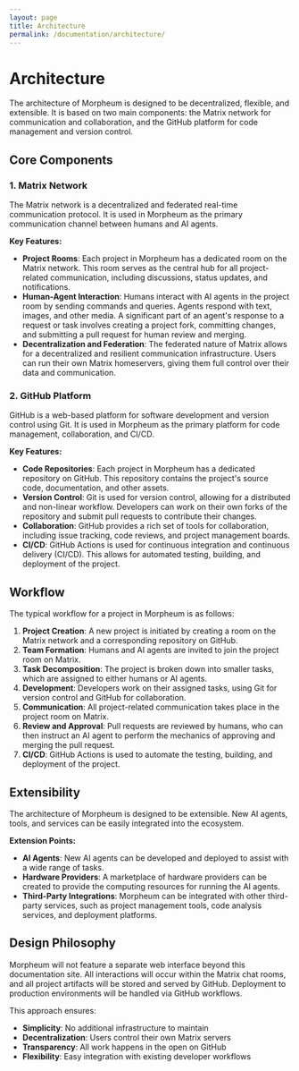 ```yaml
---
layout: page
title: Architecture
permalink: /documentation/architecture/
---
```


# Architecture

The architecture of Morpheum is designed to be decentralized, flexible, and extensible. It is based on two main components: the Matrix network for communication and collaboration, and the GitHub platform for code management and version control.

## Core Components

### 1. Matrix Network

The Matrix network is a decentralized and federated real-time communication protocol. It is used in Morpheum as the primary communication channel between humans and AI agents.

**Key Features:**
- **Project Rooms**: Each project in Morpheum has a dedicated room on the Matrix network. This room serves as the central hub for all project-related communication, including discussions, status updates, and notifications.
- **Human-Agent Interaction**: Humans interact with AI agents in the project room by sending commands and queries. Agents respond with text, images, and other media. A significant part of an agent's response to a request or task involves creating a project fork, committing changes, and submitting a pull request for human review and merging.
- **Decentralization and Federation**: The federated nature of Matrix allows for a decentralized and resilient communication infrastructure. Users can run their own Matrix homeservers, giving them full control over their data and communication.

### 2. GitHub Platform

GitHub is a web-based platform for software development and version control using Git. It is used in Morpheum as the primary platform for code management, collaboration, and CI/CD.

**Key Features:**
- **Code Repositories**: Each project in Morpheum has a dedicated repository on GitHub. This repository contains the project's source code, documentation, and other assets.
- **Version Control**: Git is used for version control, allowing for a distributed and non-linear workflow. Developers can work on their own forks of the repository and submit pull requests to contribute their changes.
- **Collaboration**: GitHub provides a rich set of tools for collaboration, including issue tracking, code reviews, and project management boards.
- **CI/CD**: GitHub Actions is used for continuous integration and continuous delivery (CI/CD). This allows for automated testing, building, and deployment of the project.

## Workflow

The typical workflow for a project in Morpheum is as follows:

1. **Project Creation**: A new project is initiated by creating a room on the Matrix network and a corresponding repository on GitHub.
2. **Team Formation**: Humans and AI agents are invited to join the project room on Matrix.
3. **Task Decomposition**: The project is broken down into smaller tasks, which are assigned to either humans or AI agents.
4. **Development**: Developers work on their assigned tasks, using Git for version control and GitHub for collaboration.
5. **Communication**: All project-related communication takes place in the project room on Matrix.
6. **Review and Approval**: Pull requests are reviewed by humans, who can then instruct an AI agent to perform the mechanics of approving and merging the pull request.
7. **CI/CD**: GitHub Actions is used to automate the testing, building, and deployment of the project.

## Extensibility

The architecture of Morpheum is designed to be extensible. New AI agents, tools, and services can be easily integrated into the ecosystem.

**Extension Points:**
- **AI Agents**: New AI agents can be developed and deployed to assist with a wide range of tasks.
- **Hardware Providers**: A marketplace of hardware providers can be created to provide the computing resources for running the AI agents.
- **Third-Party Integrations**: Morpheum can be integrated with other third-party services, such as project management tools, code analysis services, and deployment platforms.

## Design Philosophy

Morpheum will not feature a separate web interface beyond this documentation site. All interactions will occur within the Matrix chat rooms, and all project artifacts will be stored and served by GitHub. Deployment to production environments will be handled via GitHub workflows.

This approach ensures:
- **Simplicity**: No additional infrastructure to maintain
- **Decentralization**: Users control their own Matrix servers
- **Transparency**: All work happens in the open on GitHub
- **Flexibility**: Easy integration with existing developer workflows